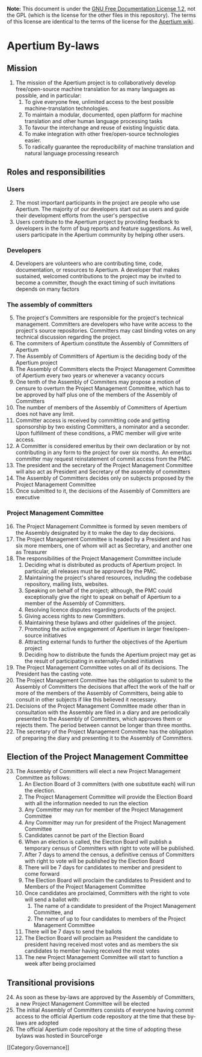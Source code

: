 **Note:** This document is under the [GNU Free Documentation License
1.2](http://www.gnu.org/copyleft/fdl.html), not the GPL (which is the license
for the other files in this repository). The terms of this license are identical
to the terms of the license for the [Apertium wiki](http://wiki.apertium.org).

# Apertium By-laws

## Mission

1. The mission of the Apertium project is to collaboratively develop
   free/open-source machine translation for as many languages as possible, and
   in particular:
    1. To give everyone free, unlimited access to the best possible
       machine-translation technologies.
    1. To maintain a modular, documented, open platform for machine translation
       and other human language processing tasks
    1. To favour the interchange and reuse of existing linguistic data.
    1. To make integration with other free/open-source technologies easier.
    1. To radically guarantee the reproducibility of machine translation and
       natural language processing research

## Roles and responsibilities

### Users

2. The most important participants in the project are people who use Apertium.
   The majority of our developers start out as users and guide their development
   efforts from the user's perspective
1. Users contribute to the Apertium project by providing feedback to developers
   in the form of bug reports and feature suggestions. As well, users
   participate in the Apertium community by helping other users.

### Developers

4. Developers are volunteers who are contributing time, code, documentation, or
   resources to Apertium. A developer that makes sustained, welcomed
   contributions to the project may be invited to become a committer, though the
   exact timing of such invitations depends on many factors

### The assembly of committers

5. The project's Committers are responsible for the project's technical
   management. Committers are developers who have write access to the project's
   source repositories. Committers may cast binding votes on any technical
   discussion regarding the project.
1. The commiters of Apertium constitute the Assembly of Committers of Apertium
1. The Assembly of Committers of Apertium is the deciding body of the Apertium
   project
1. The Assembly of Committers elects the Project Management Committee of
   Apertium every two years or whenever a vacancy occurs
1. One tenth of the Assembly of Commiters may propose a motion of censure to
   overturn the Project Management Committee, which has to be approved by half
   plus one of the members of the Assembly of Committers
1. The number of members of the Assembly of Committers of Apertium does not have
   any limit.
1. Committer access is received by committing code and getting sponsorship by
   two existing Committers, a nominator and a seconder. Upon fulfillment of
   these conditions, a PMC member will give write access.
1. A Committer is considered emeritus by their own declaration or by not
   contributing in any form to the project for over six months. An emeritus
   committer may request reinstatement of commit access from the PMC.
1. The president and the secretary of the Project Management Committee will also
   act as President and Secretary of the assembly of committers
1. The Assembly of Committers decides only on subjects proposed by the Project
   Management Committee
1. Once submitted to it, the decisions of the Assembly of Committers are
   executive

### Project Management Committee

16. The Project Management Committee is formed by seven members of the Assembly
    designated by it to make the day to day decisions.
1. The Project Management Committee is headed by a President and has six more
   members, one of whom will act as Secretary, and another one as Treasurer
1. The responsibilities of the Project Management Committee include
    1. Deciding what is distributed as products of Apertium project. In
       particular, all releases must be approved by the PMC.
    1. Maintaining the project's shared resources, including the codebase
       repository, mailing lists, websites.
    1. Speaking on behalf of the project; although, the PMC could exceptionally
       give the right to speak on behalf of Apertium to a member of the Assembly
       of Committers.
    1. Resolving licence disputes regarding products of the project.
    1. Giving access rights to new Committers.
    1. Maintaining these bylaws and other guidelines of the project.
    1. Promoting the active engagement of Apertium in larger free/open-source
       initiatives
    1. Attracting external funds to further the objectives of the Apertium
       project
    1. Deciding how to distribute the funds the Apertium project may get as the
       result of participating in externally-funded initiatives
1. The Project Management Committee votes on all of its decisions. The President
   has the casting vote.
1. The Project Management Committee has the obligation to submit to the Assembly
   of Committers the decisions that affect the work of the half or more of the
   members of the Assembly of Committers, being able to consult in other
   subjects if like this believed it necessary.
1. Decisions of the Project Management Committee made other than in consultation
   with the Assembly are filed in a diary and are periodically presented to the
   Assembly of Committers, which approves them or rejects them. The period
   between cannot be longer than three months.
1. The secretary of the Project Management Committee has the obligation of
   preparing the diary and presenting it to the Assembly of Committers.

## Election of the Project Management Committee

23. The Assembly of Committers will elect a new Project Management Committee as
    follows:
    1. An Election Board of 3 committers (with one substitute each) will run the
       election.
    1. The Project Management Committee will provide the Election Board with all
       the information needed to run the election
    1. Any Committer may run for member of the Project Management Committee
    1. Any Committer may run for president of the Project Management Committee
    1. Candidates cannot be part of the Election Board
    1. When an election is called, the Election Board will publish a temporary
       census of Committers with right to vote will be published.
    1. After 7 days to amend the census, a definitive census of Committers with
       right to vote will be published by the Election Board
    1. There will be 7 days for candidates to member and president to come
       forward
    1. The Election Board will proclaim the candidates to President and to
       Members of the Project Management Committee
    1. Once candidates are proclaimed, Committers with the right to vote will
       send a ballot with:
        1. The name of a candidate to president of the Project Management
           Committee, and
        1. The name of up to four candidates to members of the Project
           Management Committee
    1. There will be 7 days to send the ballots
    1. The Election Board will proclaim as President the candidate to president
       having received most votes and as members the six candidates to member
       having received the most votes
    1. The new Project Management Committee will start to function a week after
       being proclaimed

## Transitional provisions

24. As soon as these by-laws are approved by the Assembly of Committers, a new
    Project Management Committee will be elected
1. The initial Assembly of Committers consists of everyone having commit access
   to the official Apertium code repository at the time that these by-laws are
   adopted
1. The official Apertium code repository at the time of adopting these bylaws
   was hosted in SourceForge

[[Category:Governance]]
